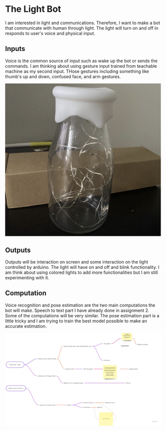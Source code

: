 # The Light Bot
I am interested in light and communications. Therefore, I want to make a bot that communicate with human through light. The light will turn on and off in responds to user's voice and physical input. 



## Inputs

Voice is the common source of input such as wake up the bot or sends the commands. I am thinking about using gesture input trained from teachable machine as my second input. THose gestures including something like thumb's up and down, confused face, and arm gestures. 

![light](light1.jpg)

## Outputs

Outputs will be interaction on screen and some interaction on the light controlled by arduino. The light will have on and off and blink functionality. I am think about using colored lights to add more functionalities but I am still experimenting with it. 

## Computation

Voice recognition and pose estimation are the two main computations the bot will make. Speech to text part I have already done in assignment 2. Some of the computations will be very similar. The pose estimation part is a little tricky and I am trying to train the best model possible to make an accurate estimation. 

![digram](map.jpg)

